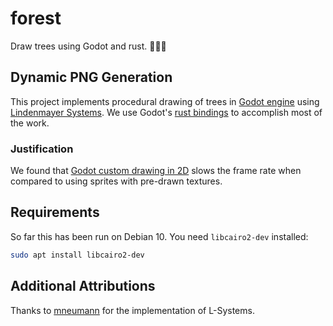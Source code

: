 # forest

Draw trees using Godot and rust. 🌳🤖🦀

## Dynamic PNG Generation

This project implements procedural drawing of trees in [Godot engine](https://godotengine.org/) using [Lindenmayer Systems](http://algorithmicbotany.org/papers/#abop).  We use Godot's [rust bindings](https://github.com/GodotNativeTools/godot-rust) to accomplish most of the work.

### Justification

We found that [Godot custom drawing in 2D](https://docs.godotengine.org/en/3.2/tutorials/2d/custom_drawing_in_2d.html) slows the frame rate when compared to using sprites with pre-drawn textures.

## Requirements

So far this has been run on Debian 10.  You need `libcairo2-dev` installed:

```sh
sudo apt install libcairo2-dev
```

## Additional Attributions

Thanks to [mneumann](https://github.com/mneumann/lindenmayer-system) for the implementation of L-Systems.
